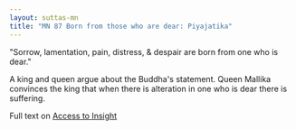 ```yaml
---
layout: suttas-mn
title: "MN 87 Born from those who are dear: Piyajatika"
---
```


"Sorrow, lamentation, pain, distress, & despair are born from one who is dear."


A king and queen argue about the Buddha's statement. Queen Mallika convinces the king that when there is alteration in one who is dear there is suffering.


Full text on [Access to Insight](https://accesstoinsight.org/tipitaka/mn/mn.087.than.html)
